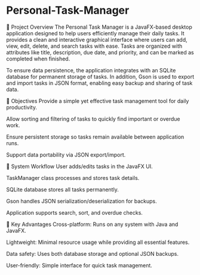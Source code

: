# Personal-Task-Manager

📖 Project Overview
The Personal Task Manager is a JavaFX-based desktop application designed to help users efficiently manage their daily tasks.
It provides a clean and interactive graphical interface where users can add, view, edit, delete, and search tasks with ease.
Tasks are organized with attributes like title, description, due date, and priority, and can be marked as completed when finished.

To ensure data persistence, the application integrates with an SQLite database for permanent storage of tasks.
In addition, Gson is used to export and import tasks in JSON format, enabling easy backup and sharing of task data.

🎯 Objectives
Provide a simple yet effective task management tool for daily productivity.

Allow sorting and filtering of tasks to quickly find important or overdue work.

Ensure persistent storage so tasks remain available between application runs.

Support data portability via JSON export/import.

🧩 System Workflow
User adds/edits tasks in the JavaFX UI.

TaskManager class processes and stores task details.

SQLite database stores all tasks permanently.

Gson handles JSON serialization/deserialization for backups.

Application supports search, sort, and overdue checks.

📌 Key Advantages
Cross-platform: Runs on any system with Java and JavaFX.

Lightweight: Minimal resource usage while providing all essential features.

Data safety: Uses both database storage and optional JSON backups.

User-friendly: Simple interface for quick task management.


